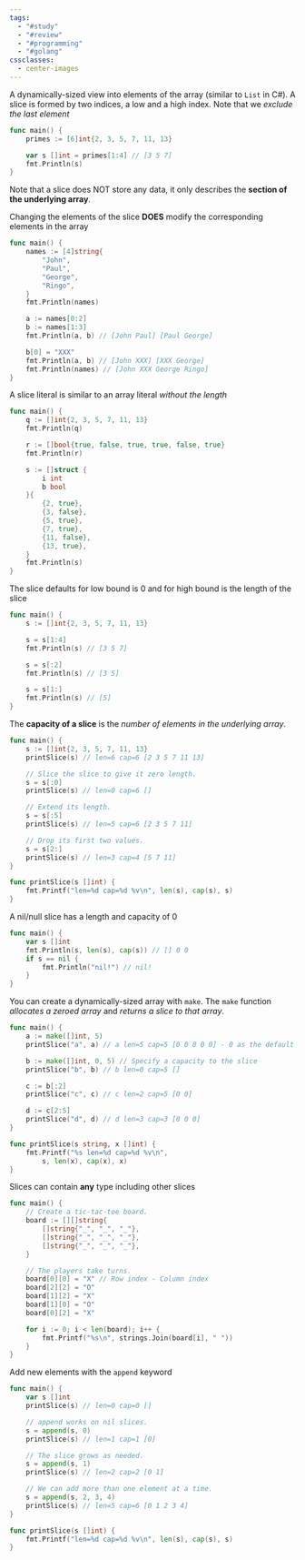 ```yaml
---
tags:
  - "#study"
  - "#review"
  - "#programming"
  - "#golang"
cssclasses:
  - center-images
---
```

A dynamically-sized view into elements of the array (similar to `List` in C#). A slice is formed by two indices, a low and a high index. Note that we *exclude the last element*
```go
func main() {
	primes := [6]int{2, 3, 5, 7, 11, 13}

	var s []int = primes[1:4] // [3 5 7]
	fmt.Println(s)
}
```

Note that a slice does NOT store any data, it only describes the **section of the underlying array**.

Changing the elements of the slice **DOES** modify the corresponding elements in the array


```go
func main() {
	names := [4]string{
		"John",
		"Paul",
		"George",
		"Ringo",
	}
	fmt.Println(names)

	a := names[0:2]
	b := names[1:3]
	fmt.Println(a, b) // [John Paul] [Paul George]

	b[0] = "XXX"
	fmt.Println(a, b) // [John XXX] [XXX George]
	fmt.Println(names) // [John XXX George Ringo]
}


```

A slice literal is similar to an array literal *without the length*

```go
func main() {
	q := []int{2, 3, 5, 7, 11, 13}
	fmt.Println(q)

	r := []bool{true, false, true, true, false, true}
	fmt.Println(r)

	s := []struct {
		i int
		b bool
	}{
		{2, true},
		{3, false},
		{5, true},
		{7, true},
		{11, false},
		{13, true},
	}
	fmt.Println(s)
}


```

The slice defaults for low bound is 0 and for high bound is the length of the slice


```go
func main() {
	s := []int{2, 3, 5, 7, 11, 13}

	s = s[1:4]
	fmt.Println(s) // [3 5 7]

	s = s[:2]
	fmt.Println(s) // [3 5]

	s = s[1:]
	fmt.Println(s) // [5]
}

```

The **capacity of a slice** is the *number of elements in the underlying array*.

```go
func main() {
	s := []int{2, 3, 5, 7, 11, 13}
	printSlice(s) // len=6 cap=6 [2 3 5 7 11 13]

	// Slice the slice to give it zero length.
	s = s[:0]
	printSlice(s) // len=0 cap=6 []

	// Extend its length.
	s = s[:5]
	printSlice(s) // len=5 cap=6 [2 3 5 7 11]

	// Drop its first two values.
	s = s[2:]
	printSlice(s) // len=3 cap=4 [5 7 11]
}

func printSlice(s []int) {
	fmt.Printf("len=%d cap=%d %v\n", len(s), cap(s), s)
}

```


A nil/null slice has a length and capacity of 0


```go
func main() {
	var s []int
	fmt.Println(s, len(s), cap(s)) // [] 0 0
	if s == nil {
		fmt.Println("nil!") // nil!
	}
}

```

You can create a dynamically-sized array with `make`. The `make` function *allocates a zeroed array* and *returns a slice to that array*.


```go
func main() {
	a := make([]int, 5) 
	printSlice("a", a) // a len=5 cap=5 [0 0 0 0 0] - 0 as the default int value

	b := make([]int, 0, 5) // Specify a capacity to the slice
	printSlice("b", b) // b len=0 cap=5 []

	c := b[:2]
	printSlice("c", c) // c len=2 cap=5 [0 0]

	d := c[2:5]
	printSlice("d", d) // d len=3 cap=3 [0 0 0]
}

func printSlice(s string, x []int) {
	fmt.Printf("%s len=%d cap=%d %v\n",
		s, len(x), cap(x), x)
}


```

Slices can contain **any** type including other slices


```go
func main() {
	// Create a tic-tac-toe board.
	board := [][]string{
		[]string{"_", "_", "_"},
		[]string{"_", "_", "_"},
		[]string{"_", "_", "_"},
	}

	// The players take turns.
	board[0][0] = "X" // Row index - Column index
	board[2][2] = "O"
	board[1][2] = "X"
	board[1][0] = "O"
	board[0][2] = "X"

	for i := 0; i < len(board); i++ {
		fmt.Printf("%s\n", strings.Join(board[i], " "))
	}
}


```


Add new elements with the `append` keyword


```go
func main() {
	var s []int
	printSlice(s) // len=0 cap=0 []

	// append works on nil slices.
	s = append(s, 0)
	printSlice(s) // len=1 cap=1 [0]

	// The slice grows as needed.
	s = append(s, 1)
	printSlice(s) // len=2 cap=2 [0 1]

	// We can add more than one element at a time.
	s = append(s, 2, 3, 4)
	printSlice(s) // len=5 cap=6 [0 1 2 3 4]
}

func printSlice(s []int) {
	fmt.Printf("len=%d cap=%d %v\n", len(s), cap(s), s)
}

```

